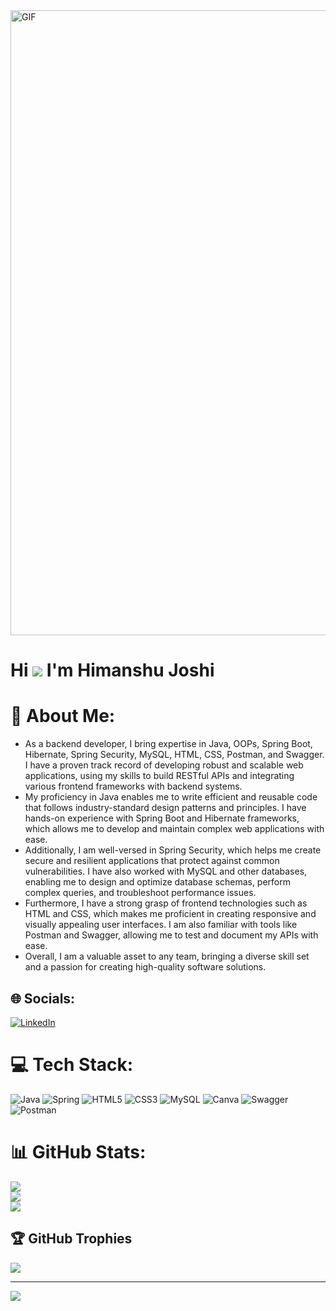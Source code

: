 
<img align="centre" alt="GIF" src="https://user-images.githubusercontent.com/10498744/210012254-234538ff-d198-48aa-8964-37e6fd45d227.gif" width="1000" />

# Hi ![](https://user-images.githubusercontent.com/18350557/176309783-0785949b-9127-417c-8b55-ab5a4333674e.gif) I'm Himanshu Joshi


# 💫 About Me:
- As a backend developer, I bring expertise in Java, OOPs, Spring Boot, Hibernate, Spring Security, MySQL, HTML, CSS, Postman, and Swagger. I have a proven track record of developing robust and scalable web applications, using my skills to build RESTful APIs and integrating various frontend frameworks with backend systems.
- My proficiency in Java enables me to write efficient and reusable code that follows industry-standard design patterns and principles. I have hands-on experience with Spring Boot and Hibernate frameworks, which allows me to develop and maintain complex web applications with ease.
- Additionally, I am well-versed in Spring Security, which helps me create secure and resilient applications that protect against common vulnerabilities. I have also worked with MySQL and other databases, enabling me to design and optimize database schemas, perform complex queries, and troubleshoot performance issues.
- Furthermore, I have a strong grasp of frontend technologies such as HTML and CSS, which makes me proficient in creating responsive and visually appealing user interfaces. I am also familiar with tools like Postman and Swagger, allowing me to test and document my APIs with ease.
- Overall, I am a valuable asset to any team, bringing a diverse skill set and a passion for creating high-quality software solutions.


## 🌐 Socials:
[![LinkedIn](https://img.shields.io/badge/LinkedIn-%230077B5.svg?logo=linkedin&logoColor=white)](https://linkedin.com/in/001-himanshu-joshi) 

# 💻 Tech Stack:
![Java](https://img.shields.io/badge/java-%23ED8B00.svg?style=for-the-badge&logo=java&logoColor=white) ![Spring](https://img.shields.io/badge/spring-%236DB33F.svg?style=for-the-badge&logo=spring&logoColor=white) ![HTML5](https://img.shields.io/badge/html5-%23E34F26.svg?style=for-the-badge&logo=html5&logoColor=white) ![CSS3](https://img.shields.io/badge/css3-%231572B6.svg?style=for-the-badge&logo=css3&logoColor=white) ![MySQL](https://img.shields.io/badge/mysql-%2300f.svg?style=for-the-badge&logo=mysql&logoColor=white) ![Canva](https://img.shields.io/badge/Canva-%2300C4CC.svg?style=for-the-badge&logo=Canva&logoColor=white) ![Swagger](https://img.shields.io/badge/-Swagger-%23Clojure?style=for-the-badge&logo=swagger&logoColor=white) ![Postman](https://img.shields.io/badge/Postman-FF6C37?style=for-the-badge&logo=postman&logoColor=white)
# 📊 GitHub Stats:
![](https://github-readme-stats.vercel.app/api?username=001-himanshu-joshi&theme=great-gatsby&hide_border=false&include_all_commits=true&count_private=true)<br/>
![](https://github-readme-streak-stats.herokuapp.com/?user=001-himanshu-joshi&theme=great-gatsby&hide_border=false)<br/>
![](https://github-readme-stats.vercel.app/api/top-langs/?username=001-himanshu-joshi&theme=great-gatsby&hide_border=false&include_all_commits=true&count_private=true&layout=compact)

## 🏆 GitHub Trophies
![](https://github-profile-trophy.vercel.app/?username=001-himanshu-joshi&theme=radical&no-frame=true&no-bg=false&margin-w=4)

---
[![](https://visitcount.itsvg.in/api?id=001-himanshu-joshi&icon=0&color=4)](https://visitcount.itsvg.in)

<!-- Proudly created with GPRM ( https://gprm.itsvg.in ) -->

